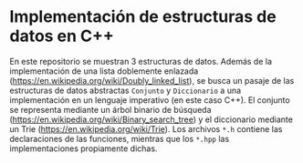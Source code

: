 # Implementación de estructuras de datos en C++
  En este repositorio se muestran 3 estructuras de datos. Además de la implementación de una lista doblemente enlazada (https://en.wikipedia.org/wiki/Doubly_linked_list), se busca un pasaje de las estructuras de datos abstractas `Conjunto` y `Diccionario` a una implementación en un lenguaje imperativo (en este caso C++). El conjunto se representa mediante un árbol binario de búsqueda (https://en.wikipedia.org/wiki/Binary_search_tree) y el diccionario mediante un Trie (https://en.wikipedia.org/wiki/Trie).
  Los archivos `*.h` contiene las declaraciones de las funciones, mientras que los `*.hpp` las implementaciones propiamente dichas.
